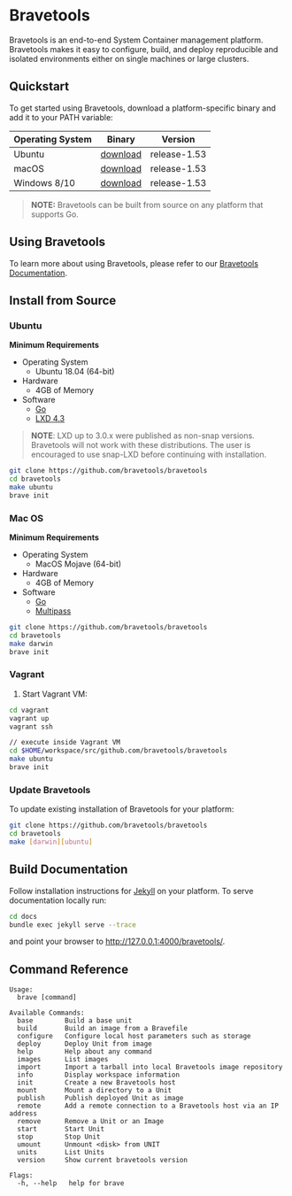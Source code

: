 # Bravetools
Bravetools is an end-to-end System Container management platform. Bravetools makes it easy to configure, build, and deploy reproducible and isolated environments either on single machines or large clusters.

## Quickstart

To get started using Bravetools, download a platform-specific binary and add it to your PATH variable:

| Operating System | Binary | Version |
|------------------|--------|---------|
| Ubuntu           | [download](https://github.com/bravetools/bravetools/releases/download/1.53/brave-release-1.53-ubuntu) | release-1.53 |
| macOS            | [download](https://github.com/bravetools/bravetools/releases/download/1.53/brave-release-1.53-darwin) | release-1.53 |
| Windows 8/10     | [download](https://github.com/bravetools/bravetools/releases/download/1.53/brave-release-1.53-win.exe)  | release-1.53 |

> **NOTE:** Bravetools can be built from source on any platform that supports Go.

## Using Bravetools

To learn more about using Bravetools, please refer to our [Bravetools Documentation](https://beringresearch.github.io/bravetools/).

## Install from Source

### Ubuntu

**Minimum Requirements**
* Operating System
  * Ubuntu 18.04 (64-bit)
* Hardware
  * 4GB of Memory
* Software
  * [Go](https://golang.org/)
  * [LXD 4.3](https://linuxcontainers.org/lxd/getting-started-cli/)

> **NOTE**: LXD up to 3.0.x were published as non-snap versions. Bravetools will not work with these distributions. The user is encouraged to use snap-LXD before continuing with installation.

```bash
git clone https://github.com/bravetools/bravetools
cd bravetools
make ubuntu
brave init
```

### Mac OS

**Minimum Requirements**
* Operating System
  * MacOS Mojave (64-bit)
* Hardware
  * 4GB of Memory
* Software
  * [Go](https://golang.org/)
  * [Multipass](https://multipass.run/)

```bash
git clone https://github.com/bravetools/bravetools
cd bravetools
make darwin
brave init
```

### Vagrant

1. Start Vagrant VM:

```bash
cd vagrant
vagrant up
vagrant ssh

// execute inside Vagrant VM
cd $HOME/workspace/src/github.com/bravetools/bravetools
make ubuntu
brave init
```

### Update Bravetools

To update existing installation of Bravetools for your platform:

```bash
git clone https://github.com/bravetools/bravetools
cd bravetools
make [darwin][ubuntu]
```

## Build Documentation

Follow installation instructions for [Jekyll](https://jekyllrb.com/) on your platform.
To serve documentation locally run:

```bash
cd docs
bundle exec jekyll serve --trace
```

and point your browser to http://127.0.0.1:4000/bravetools/.


## Command Reference

```
Usage:
  brave [command]

Available Commands:
  base        Build a base unit
  build       Build an image from a Bravefile
  configure   Configure local host parameters such as storage
  deploy      Deploy Unit from image
  help        Help about any command
  images      List images
  import      Import a tarball into local Bravetools image repository
  info        Display workspace information
  init        Create a new Bravetools host
  mount       Mount a directory to a Unit
  publish     Publish deployed Unit as image
  remote      Add a remote connection to a Bravetools host via an IP address
  remove      Remove a Unit or an Image
  start       Start Unit
  stop        Stop Unit
  umount      Unmount <disk> from UNIT
  units       List Units
  version     Show current bravetools version

Flags:
  -h, --help   help for brave
```